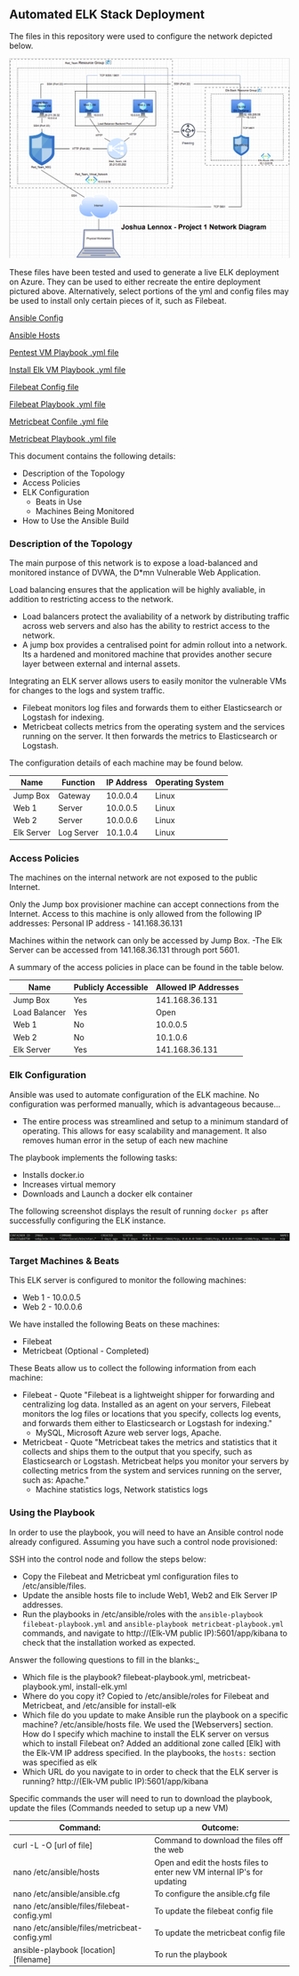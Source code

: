 ## Automated ELK Stack Deployment

The files in this repository were used to configure the network depicted below.

![alt text](https://github.com/JoshuaLennox/CybersecWeek13HW/blob/main/Images/Network_Diagram.png)

These files have been tested and used to generate a live ELK deployment on Azure. They can be used to either recreate the entire deployment pictured above. Alternatively, select portions of the yml and config files may be used to install only certain pieces of it, such as Filebeat.

[Ansible Config](https://github.com/JoshuaLennox/CybersecWeek13HW/blob/fd7cb918307ff2691660044a49d951de86bf51d2/Ansible/ansible.cfg)

[Ansible Hosts](https://github.com/JoshuaLennox/CybersecWeek13HW/blob/1fb514d9c5db790a8528616a97fa41504d79c14b/Ansible/hosts)

[Pentest VM Playbook .yml file](https://github.com/JoshuaLennox/CybersecWeek13HW/blob/3796aa346040b9736bbe3d253f5d1eacfa7419cf/Ansible/pentest.yml)

[Install Elk VM Playbook .yml file](https://github.com/JoshuaLennox/CybersecWeek13HW/blob/3796aa346040b9736bbe3d253f5d1eacfa7419cf/Ansible/install-elk.yml)

[Filebeat Config file](https://github.com/JoshuaLennox/CybersecWeek13HW/blob/3796aa346040b9736bbe3d253f5d1eacfa7419cf/Ansible/filebeat-config.yml)

[Filebeat Playbook .yml file](https://github.com/JoshuaLennox/CybersecWeek13HW/blob/3796aa346040b9736bbe3d253f5d1eacfa7419cf/Ansible/filebeat-playbook.yml)

[Metricbeat Confile .yml file](https://github.com/JoshuaLennox/CybersecWeek13HW/blob/3796aa346040b9736bbe3d253f5d1eacfa7419cf/Ansible/metricbeat-config.yml)

[Metricbeat Playbook .yml file](https://github.com/JoshuaLennox/CybersecWeek13HW/blob/3796aa346040b9736bbe3d253f5d1eacfa7419cf/Ansible/metricbeat-playbook.yml)

This document contains the following details:
- Description of the Topology
- Access Policies
- ELK Configuration
  - Beats in Use
  - Machines Being Monitored
- How to Use the Ansible Build

### Description of the Topology

The main purpose of this network is to expose a load-balanced and monitored instance of DVWA, the D*mn Vulnerable Web Application.

Load balancing ensures that the application will be highly avaliable, in addition to restricting access to the network.
- Load balancers protect the avaliability of a network by distributing traffic across web servers and also has the ability to restrict access to the network.  
- A jump box provides a centralised point for admin rollout into a network. Its a hardened and monitored machine that provides another secure layer between external and internal assets.

Integrating an ELK server allows users to easily monitor the vulnerable VMs for changes to the logs and system traffic.
- Filebeat monitors log files and forwards them to either Elasticsearch or Logstash for indexing.
- Metricbeat collects metrics from the operating system and the services running on the server. It then forwards the metrics to Elasticsearch or Logstash.

The configuration details of each machine may be found below.

| Name       | Function   | IP Address | Operating System |
|------------|------------|------------|------------------|
| Jump Box   | Gateway    | 10.0.0.4   | Linux            |
| Web 1      | Server     | 10.0.0.5   | Linux            |
| Web 2      | Server     | 10.0.0.6   | Linux            |
| Elk Server | Log Server | 10.1.0.4   | Linux            |

### Access Policies

The machines on the internal network are not exposed to the public Internet. 

Only the Jump box provisioner machine can accept connections from the Internet. Access to this machine is only allowed from the following IP addresses: 
Personal IP address - 141.168.36.131

Machines within the network can only be accessed by Jump Box.
-The Elk Server can be accessed from 141.168.36.131 through port 5601.

A summary of the access policies in place can be found in the table below.

| Name          | Publicly Accessible | Allowed IP Addresses |
|---------------|---------------------|----------------------|
| Jump Box      | Yes                 | 141.168.36.131       |
| Load Balancer | Yes                 | Open                 |
| Web 1         | No                  | 10.0.0.5             |
| Web 2         | No                  | 10.1.0.6             |
| Elk Server    | Yes                 | 141.168.36.131       |

### Elk Configuration

Ansible was used to automate configuration of the ELK machine. No configuration was performed manually, which is advantageous because...
- The entire process was streamlined and setup to a minimum standard of operating. This allows for easy scalability and management. It also removes human error in the setup of each new machine

The playbook implements the following tasks:
- Installs docker.io
- Increases virtual memory
- Downloads and Launch a docker elk container

The following screenshot displays the result of running `docker ps` after successfully configuring the ELK instance.

![alt text](https://github.com/JoshuaLennox/CybersecWeek13HW/blob/main/Images/dockerpsoutput.png?raw=true)

### Target Machines & Beats
This ELK server is configured to monitor the following machines:
- Web 1 - 10.0.0.5
- Web 2 - 10.0.0.6

We have installed the following Beats on these machines:
- Filebeat
- Metricbeat (Optional - Completed)

These Beats allow us to collect the following information from each machine:
- Filebeat - Quote "Filebeat is a lightweight shipper for forwarding and centralizing log data. Installed as an agent on your servers, Filebeat monitors the log files or locations that you specify, collects log events, and forwards them either to Elasticsearch or Logstash for indexing."
   - MySQL, Microsoft Azure web server logs, Apache.
- Metricbeat - Quote "Metricbeat takes the metrics and statistics that it collects and ships them to the output that you specify, such as Elasticsearch or Logstash. Metricbeat helps you monitor your servers by collecting metrics from the system and services running on the server, such as: Apache."
   - Machine statistics logs, Network statistics logs

### Using the Playbook
In order to use the playbook, you will need to have an Ansible control node already configured. Assuming you have such a control node provisioned: 

SSH into the control node and follow the steps below:
- Copy the Filebeat and Metricbeat yml configuration files to /etc/ansible/files.
- Update the ansible hosts file to include Web1, Web2 and Elk Server IP addresses.
- Run the playbooks in /etc/ansible/roles with the `ansible-playbook filebeat-playbook.yml` and `ansible-playbook metricbeat-playbook.yml` commands, and navigate to http://(Elk-VM public IP):5601/app/kibana to check that the installation worked as expected.

Answer the following questions to fill in the blanks:_
- Which file is the playbook? filebeat-playbook.yml, metricbeat-playbook.yml, install-elk.yml 
- Where do you copy it? Copied to /etc/ansible/roles for Filebeat and Metricbeat, and /etc/ansible for install-elk
- Which file do you update to make Ansible run the playbook on a specific machine? /etc/ansible/hosts file. We used the [Webservers] section. How do I specify which machine to install the ELK server on versus which to install Filebeat on? Added an additional zone called [Elk] with the Elk-VM IP address specified. In the playbooks, the `hosts:` section was specified as elk
- Which URL do you navigate to in order to check that the ELK server is running? http://(Elk-VM public IP):5601/app/kibana
 
Specific commands the user will need to run to download the playbook, update the files (Commands needed to setup up a new VM)

| Command:                                      | Outcome:                                                                 |
|-----------------------------------------------|--------------------------------------------------------------------------|
| curl -L -O [url of file]                      | Command to download the files off the web                                |
| nano /etc/ansible/hosts                       | Open and edit the hosts files to enter new VM internal IP's for updating |
| nano /etc/ansible/ansible.cfg                 | To configure the ansible.cfg file                                        |
| nano /etc/ansible/files/filebeat-config.yml   | To update the filebeat config file                                       |
| nano /etc/ansible/files/metricbeat-config.yml | To update the metricbeat config file                                     |
| ansible-playbook [location][filename]         | To run the playbook                                                      |
